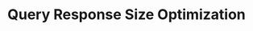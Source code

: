 ---
title: Query Response Size Optimization
description: Multidimensional queries, by default, return a complete response across all the dimensions. Depending on the complexity of the report query, the result can return a much larger dataset. This dataset may include arrays containing only null values. To optimize the response to such queries, CloudHealth has introduced a new boolean parameter `collapse_null_arrays`. If specified in the query, arrays with all the cost values as null would collapse to a single null value, thus significantly reducing the query response size. Consider the following example to understand how this parameter works.
position: 4
parameters:
  - name:
    content:
content_markdown: |-
  Following is the example of a 3-D query over time/accounts/services, with slicing on time and AWS service categories. 
    ```
    curl -X GET -H 'Authorization: Bearer <Your API Key>' -H 'Content-Type: application/json' "https://chapi.cloudhealthtech.com/olap_reports/cost/history?\
      interval=monthly&\
      dimensions\[\]=AWS-Service-Category&\
      dimensions\[\]=time&\
      dimensions\[\]=AWS-Account&\
      measures\[\]=cost&\
      filters\[\]=time:select:-5,-1&\
      filters\[\]=AWS-Service-Category:select:ec2_compute,nat_gateway_transfer,ec2_transfer,ebs_storage,nat_gateway_usage,ebs_io&\
      NO_CACHE=1"
    ```
   Note that the **Data** node in the query response may have multiple 2-D arrays with all cost values as `null`, leading to an unnecessary increase in the data size to 345 KB. 
   ```
   "data": [
                [
                    [
                        [
                            2936970.8662986687
                        ],
                        [
                            2303183.584927046
                        ],
                        [
                            440173.0578069503
                        ],
                        [
                            26266.99529305149
                        ],
                        [
                            61661.31648144288
                        ],
                        [
                            77100.0010629067
                        ],
                        [
                            null
                        ],
                        [
                            19137.5030886411
                        ],
                        [
                            2039.3415658562
                        ],
                        [
                            null
                        ],
                        [
                            null
                        ],
                        [
                            null
                        ],
                        [
                            null
                        ],
                        [
                            7409.0660727718
                        ]
                    ],
                    [
                        [
                            null
                        ],
                        [
                            null
                        ],
                        [
                            null
                        ],
                        [
                            null
                        ],
                        [
                            null
                        ],
                        [
                            null
                        ],
                        [
                            null
                        ],
                        [
                            null
                        ],
                        [
                            null
                        ],
                        [
                            null
                        ],
                        [
                            null
                        ],
                        [
                            null
                        ],
                        [
                            null
                        ],
                        [
                            null
                        ]
                    ],
                    
                    ...

                ]
            ]
   ```
   Now, append the `collapse_null_arrays` parameter to the same query. 
   ```
   curl -X GET -H 'Authorization: Bearer <Your API Key>' -H 'Content-Type: application/json'    "https://chapi.cloudhealthtech.com/olap_reports/cost/history?\
    interval=monthly&\
    dimensions\[\]=AWS-Service-Category&\
    dimensions\[\]=time&\
    dimensions\[\]=AWS-Account&\
    measures\[\]=cost&\
    filters\[\]=time:select:-5,-1&\
    filters\[\]=AWS-Service-Category:select:ec2_compute,nat_gateway_transfer,ec2_transfer,ebs_storage,nat_gateway_usage,ebs_io&\
    NO_CACHE=1&\
    collapse_null_arrays=1"
    ```
   The query retrieves a simplified response as compared to the original query response by replacing the 2-D null arrays with a single null value.
    ```
    "data": [
                [
                    [
                        [
                            2936970.8662986687
                        ],
                        [
                            2303183.584927046
                        ],
                        [
                            440173.0578069503
                        ],
                        [
                            26266.99529305149
                        ],
                        [
                            61661.31648144288
                        ],
                        [
                            77100.0010629067
                        ],
                        [
                            null
                        ],
                        [
                            19137.5030886411
                        ],
                        [
                            2039.3415658562
                        ],
                        [
                            null
                        ],
                        [
                            null
                        ],
                        [
                            null
                        ],
                        [
                            null
                        ],
                        [
                            7409.0660727718
                        ]
                    ],
                    null,
                    
                    ...

                ]
            ]
  ```
  After adding the `collapse_null_arrays` parameter, the resultant response size is 43 KB, much less than the original query response. The parameter only makes changes in the response format and returns the data that is useful to you.

  #### NOTE:
   * To process the new result set, you need to add a simple nil check to the logic.
   * Since the response to 3D and 4D queries can be very large, verifying a small data set by appending the `collapse_null_arrays` parameter is recommended before submitting the larger requests.
---